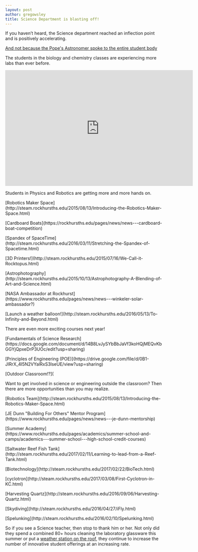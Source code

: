 ```yaml
---
layout: post
author: gregowsley
title: Science Department is blasting off!
---
```


If you haven’t heard, the Science department reached an inflection point and is positively accelerating. 

[And not because the Pope's Astronomer spoke to the entire student body](http://steam.rockhursths.edu/2016/08/17/Pope's-Astronomer.html)

The students in the biology and chemistry classes are experiencing more labs than ever before.

<iframe width="600" height="371" seamless frameborder="0" scrolling="no" src="https://docs.google.com/spreadsheets/d/1DukEa9uNOTR2zXDjrFgl6Y2eJde6U4IBzK4AszoHTRw/pubchart?oid=1983344515&amp;format=interactive"></iframe>

Students in Physics and Robotics are getting more and more hands on.

<p>[Robotics Maker Space](http://steam.rockhursths.edu/2015/08/13/Introducing-the-Robotics-Maker-Space.html)
</p>
<p>
[Cardboard Boats](https://rockhursths.edu/pages/news/news---cardboard-boat-competition)
</p>
<p>
[Spandex of SpaceTime](http://steam.rockhursths.edu/2016/03/11/Stretching-the-Spandex-of-Spacetime.html)
</p>
<p>
[3D Printers!](http://steam.rockhursths.edu/2015/07/16/We-Call-it-Rocktopus.html)
</p>
<p>
[Astrophotography](http://steam.rockhursths.edu/2015/10/13/Astrophotography-A-Blending-of-Art-and-Science.html)
</p>
<p>
[NASA Ambassador at Rockhurst](https://www.rockhursths.edu/pages/news/news---winkeler-solar-ambassador?)
</p>
<p>
[Launch a weather balloon!](http://steam.rockhursths.edu/2016/05/13/To-Infinity-and-Beyond.html)
</p>
There are even more exciting courses next year!
<p>
[Fundamentals of Science Research](https://docs.google.com/document/d/14B8LvJySYbBbJaVf3koHQjMEQvKbGGYjQpxeDrP3UOc/edit?usp=sharing)
</p>
<p>
[Principles of Engineering (POE)](https://drive.google.com/file/d/0B1-JIRrX_4I5N2VYalRxS3lseUE/view?usp=sharing) 
</p>
<p>
[Outdoor Classroom!?](
</p>
Want to get involved in science or engineering outside the classroom? Then there are more opportunities than you may realize.
<p>
[Robotics Team](http://steam.rockhursths.edu/2015/08/13/Introducing-the-Robotics-Maker-Space.html)
</p>
<p>
[JE Dunn "Building For Others" Mentor Program](https://www.rockhursths.edu/pages/news/news---je-dunn-mentorship)
</p>
<p>
[Summer Academy](https://www.rockhursths.edu/pages/academics/summer-school-and-camps/academics---summer-school---high-school-credit-courses)
</p>
<p>
[Saltwater Reef Fish Tank](http://steam.rockhursths.edu/2017/02/11/Learning-to-lead-from-a-Reef-Tank.html)
</p>
<p>
[Biotechnology](http://steam.rockhursths.edu/2017/02/22/BioTech.html)
</p>
<p>
[cyclotron](http://steam.rockhursths.edu/2017/03/08/First-Cyclotron-in-KC.html)
</p>
<p>
[Harvesting Quartz](http://steam.rockhursths.edu/2016/09/06/Harvesting-Quartz.html)
</p>
<p>
[Skydiving](http://steam.rockhursths.edu/2016/04/27/iFly.html)
</p>
<p>
[Spelunking](http://steam.rockhursths.edu/2016/02/10/Spelunking.html)
</p>

So if you see a Science teacher, then stop to thank him or her. Not only did they spend a combined 80+ hours cleaning the laboratory glassware this summer or put a [weather station on the roof](http://rhswx.rockhursths.edu/), they continue to increase the number of innovative student offerings at an increasing rate.
